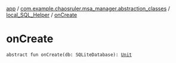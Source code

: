 [app](../../index.md) / [com.example.chaosruler.msa_manager.abstraction_classes](../index.md) / [local_SQL_Helper](index.md) / [onCreate](.)

# onCreate

`abstract fun onCreate(db: SQLiteDatabase): `[`Unit`](https://kotlinlang.org/api/latest/jvm/stdlib/kotlin/-unit/index.html)